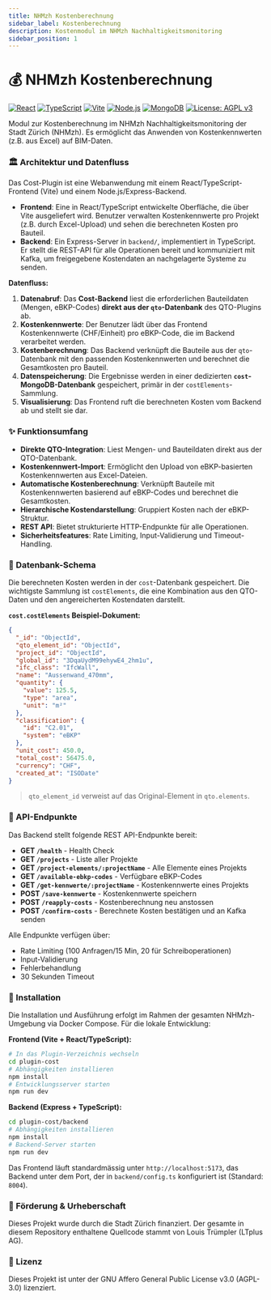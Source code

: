 ```yaml
---
title: NHMzh Kostenberechnung
sidebar_label: Kostenberechnung
description: Kostenmodul im NHMzh Nachhaltigkeitsmonitoring
sidebar_position: 1
---
```


# 💰 NHMzh Kostenberechnung

[![React](https://img.shields.io/badge/React-18.3-61DAFB.svg?style=for-the-badge&logo=react)](https://reactjs.org/)
[![TypeScript](https://img.shields.io/badge/TypeScript-5.7-3178C6.svg?style=for-the-badge&logo=typescript)](https://www.typescriptlang.org/)
[![Vite](https://img.shields.io/badge/Vite-6.2-646CFF.svg?style=for-the-badge&logo=vite)](https://vitejs.dev/)
[![Node.js](https://img.shields.io/badge/Node.js-18.x-339933.svg?style=for-the-badge&logo=node.js)](https://nodejs.org/)
[![MongoDB](https://img.shields.io/badge/MongoDB-47A248.svg?style=for-the-badge&logo=mongodb)](https://www.mongodb.com/)
[![License: AGPL v3](https://img.shields.io/badge/License-AGPL%20v3-blue.svg?style=for-the-badge)](https://www.gnu.org/licenses/agpl-3.0)

Modul zur Kostenberechnung im NHMzh Nachhaltigkeitsmonitoring der Stadt Zürich (NHMzh). Es ermöglicht das Anwenden von Kostenkennwerten (z.B. aus Excel) auf BIM-Daten.


### 🏛️ Architektur und Datenfluss

Das Cost-Plugin ist eine Webanwendung mit einem React/TypeScript-Frontend (Vite) und einem Node.js/Express-Backend.

- **Frontend**: Eine in React/TypeScript entwickelte Oberfläche, die über Vite ausgeliefert wird. Benutzer verwalten Kostenkennwerte pro Projekt (z.B. durch Excel-Upload) und sehen die berechneten Kosten pro Bauteil.
- **Backend**: Ein Express-Server in `backend/`, implementiert in TypeScript. Er stellt die REST-API für alle Operationen bereit und kommuniziert mit Kafka, um freigegebene Kostendaten an nachgelagerte Systeme zu senden.

**Datenfluss:**

1.  **Datenabruf**: Das **Cost-Backend** liest die erforderlichen Bauteildaten (Mengen, eBKP-Codes) **direkt aus der `qto`-Datenbank** des QTO-Plugins ab.
2.  **Kostenkennwerte**: Der Benutzer lädt über das Frontend Kostenkennwerte (CHF/Einheit) pro eBKP-Code, die im Backend verarbeitet werden.
3.  **Kostenberechnung**: Das Backend verknüpft die Bauteile aus der `qto`-Datenbank mit den passenden Kostenkennwerten und berechnet die Gesamtkosten pro Bauteil.
4.  **Datenspeicherung**: Die Ergebnisse werden in einer dedizierten **`cost`-MongoDB-Datenbank** gespeichert, primär in der `costElements`-Sammlung.
5.  **Visualisierung**: Das Frontend ruft die berechneten Kosten vom Backend ab und stellt sie dar.


### ✨ Funktionsumfang

- **Direkte QTO-Integration**: Liest Mengen- und Bauteildaten direkt aus der QTO-Datenbank.
- **Kostenkennwert-Import**: Ermöglicht den Upload von eBKP-basierten Kostenkennwerten aus Excel-Dateien.
- **Automatische Kostenberechnung**: Verknüpft Bauteile mit Kostenkennwerten basierend auf eBKP-Codes und berechnet die Gesamtkosten.
- **Hierarchische Kostendarstellung**: Gruppiert Kosten nach der eBKP-Struktur.
- **REST API**: Bietet strukturierte HTTP-Endpunkte für alle Operationen.
- **Sicherheitsfeatures**: Rate Limiting, Input-Validierung und Timeout-Handling.

### 💾 Datenbank-Schema

Die berechneten Kosten werden in der `cost`-Datenbank gespeichert. Die wichtigste Sammlung ist `costElements`, die eine Kombination aus den QTO-Daten und den angereicherten Kostendaten darstellt.

**`cost.costElements` Beispiel-Dokument:**

```json
{
  "_id": "ObjectId",
  "qto_element_id": "ObjectId",
  "project_id": "ObjectId",
  "global_id": "3DqaUydM99ehywE4_2hm1u",
  "ifc_class": "IfcWall",
  "name": "Aussenwand_470mm",
  "quantity": {
    "value": 125.5,
    "type": "area",
    "unit": "m²"
  },
  "classification": {
    "id": "C2.01",
    "system": "eBKP"
  },
  "unit_cost": 450.0,
  "total_cost": 56475.0,
  "currency": "CHF",
  "created_at": "ISODate"
}
```

> `qto_element_id` verweist auf das Original-Element in `qto.elements`.

### 📡 API-Endpunkte

Das Backend stellt folgende REST API-Endpunkte bereit:

- **GET `/health`** - Health Check
- **GET `/projects`** - Liste aller Projekte
- **GET `/project-elements/:projectName`** - Alle Elemente eines Projekts
- **GET `/available-ebkp-codes`** - Verfügbare eBKP-Codes
- **GET `/get-kennwerte/:projectName`** - Kostenkennwerte eines Projekts
- **POST `/save-kennwerte`** - Kostenkennwerte speichern
- **POST `/reapply-costs`** - Kostenberechnung neu anstossen
- **POST `/confirm-costs`** - Berechnete Kosten bestätigen und an Kafka senden

Alle Endpunkte verfügen über:
- Rate Limiting (100 Anfragen/15 Min, 20 für Schreiboperationen)
- Input-Validierung
- Fehlerbehandlung
- 30 Sekunden Timeout

### 🚀 Installation

Die Installation und Ausführung erfolgt im Rahmen der gesamten NHMzh-Umgebung via Docker Compose. Für die lokale Entwicklung:

**Frontend (Vite + React/TypeScript):**
```bash
# In das Plugin-Verzeichnis wechseln
cd plugin-cost
# Abhängigkeiten installieren
npm install
# Entwicklungsserver starten
npm run dev
```

**Backend (Express + TypeScript):**
```bash
cd plugin-cost/backend
# Abhängigkeiten installieren
npm install
# Backend-Server starten
npm run dev
```

Das Frontend läuft standardmässig unter `http://localhost:5173`, das Backend unter dem Port, der in `backend/config.ts` konfiguriert ist (Standard: `8004`).

### 🤝 Förderung & Urheberschaft

Dieses Projekt wurde durch die Stadt Zürich finanziert. Der gesamte in diesem Repository enthaltene Quellcode stammt von Louis Trümpler (LTplus AG).

### 📄 Lizenz

Dieses Projekt ist unter der GNU Affero General Public License v3.0 (AGPL-3.0) lizenziert.
